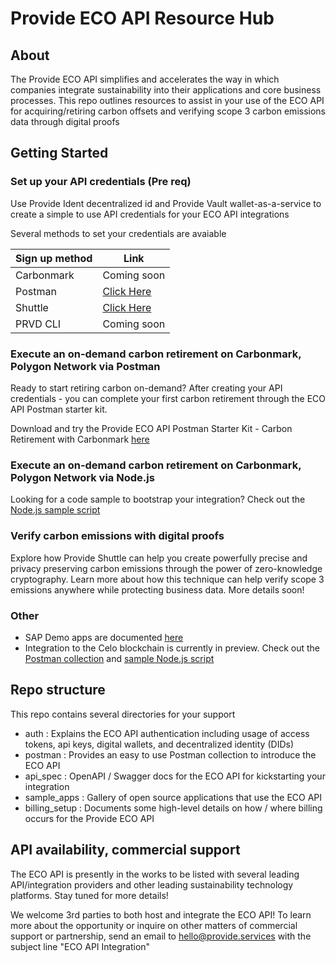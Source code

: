 # Provide ECO API Resource Hub

## About

The Provide ECO API simplifies and accelerates the way in which companies integrate sustainability into their applications and core business processes. This repo outlines resources to assist in your use of the ECO API for acquiring/retiring carbon offsets and verifying scope 3 carbon emissions data through digital proofs

## Getting Started

### Set up your API credentials (Pre req)

Use Provide Ident decentralized id and Provide Vault wallet-as-a-service to create a simple to use API credentials for your ECO API integrations

Several methods to set your credentials are avaiable

| Sign up method | Link |
| -------------- | ---- |
| Carbonmark     | Coming soon |
| Postman | [Click Here](./postman/ECO%20API%20-%20User%20signup.postman_collection.json) |
| Shuttle | [Click Here](./auth/eco-api-shuttle-onboarding.md) |
| PRVD CLI | Coming soon |


### Execute an on-demand carbon retirement on Carbonmark, Polygon Network via Postman

Ready to start retiring carbon on-demand? After creating your API credentials - you can complete your first carbon retirement through the ECO API Postman starter kit. 

Download and try the Provide ECO API Postman Starter Kit - Carbon Retirement with Carbonmark [here](./postman/ECO%20API%20Starter%20-%20Carbon%20Retirement%20with%20Carbonmark.postman_collection.json)

### Execute an on-demand carbon retirement on Carbonmark, Polygon Network via Node.js

Looking for a code sample to bootstrap your integration? Check out the [Node.js sample script](./sample_apps/node-js-sample-script/offsetcarbon.js)

### Verify carbon emissions with digital proofs

Explore how Provide Shuttle can help you create powerfully precise and privacy preserving carbon emissions through the power of zero-knowledge cryptography. Learn more about how this technique can help verify scope 3 emissions anywhere while protecting business data. More details soon!

### Other
- SAP Demo apps are documented [here](./sample_apps/sap/sapreadme.md)
- Integration to the Celo blockchain is currently in preview. Check out the [Postman collection](./postman/celo/ECO%20API%20Collection%20-%20Celo.postman_collection.json) and [sample Node.js script](./sample_apps/node-js-sample-script/offsetcarbon_celo.js)

## Repo structure

This repo contains several directories for your support
- auth : Explains the ECO API authentication including usage of access tokens, api keys, digital wallets, and decentralized identity (DIDs)
- postman : Provides an easy to use Postman collection to introduce the ECO API
- api_spec : OpenAPI / Swagger docs for the ECO API for kickstarting your integration
- sample_apps : Gallery of open source applications that use the ECO API
- billing_setup : Documents some high-level details on how / where billing occurs for the Provide ECO API

## API availability, commercial support

The ECO API is presently in the works to be listed with several leading API/integration providers and other leading sustainability technology platforms. Stay tuned for more details!

We welcome 3rd parties to both host and integrate the ECO API! To learn more about the opportunity or inquire on other matters of commercial support or partnership, send an email to hello@provide.services with the subject line "ECO API Integration"